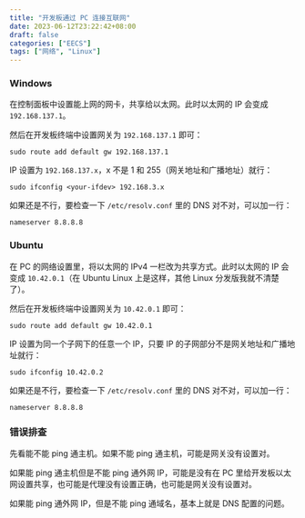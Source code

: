 ```yaml
---
title: "开发板通过 PC 连接互联网"
date: 2023-06-12T23:22:42+08:00
draft: false
categories: ["EECS"]
tags: ["网络", "Linux"]
---
```


### Windows

在控制面板中设置能上网的网卡，共享给以太网。此时以太网的 IP 会变成 `192.168.137.1`。

然后在开发板终端中设置网关为 `192.168.137.1` 即可：

`sudo route add default gw 192.168.137.1`

IP 设置为 `192.168.137.x`，x 不是 1 和 255（网关地址和广播地址）就行：

`sudo ifconfig <your-ifdev> 192.168.3.x`

如果还是不行，要检查一下 `/etc/resolv.conf` 里的 DNS 对不对，可以加一行：

`nameserver 8.8.8.8`

### Ubuntu

在 PC 的网络设置里，将以太网的 IPv4 一栏改为共享方式。此时以太网的 IP 会变成 `10.42.0.1`（在 Ubuntu Linux 上是这样，其他 Linux 分发版我就不清楚了）。

然后在开发板终端中设置网关为 `10.42.0.1` 即可：

`sudo route add default gw 10.42.0.1` 

IP 设置为同一个子网下的任意一个 IP，只要 IP 的子网部分不是网关地址和广播地址就行：

`sudo ifconfig 10.42.0.2`

如果还是不行，要检查一下 `/etc/resolv.conf` 里的 DNS 对不对，可以加一行：

`nameserver 8.8.8.8`

### 错误排查

先看能不能 ping 通主机。如果不能 ping 通主机，可能是网关没有设置对。

如果能 ping 通主机但是不能 ping 通外网 IP，可能是没有在 PC 里给开发板以太网设置共享，也可能是代理没有设置正确，也可能是网关没有设置对。

如果能 ping 通外网 IP，但是不能 ping 通域名，基本上就是 DNS 配置的问题。